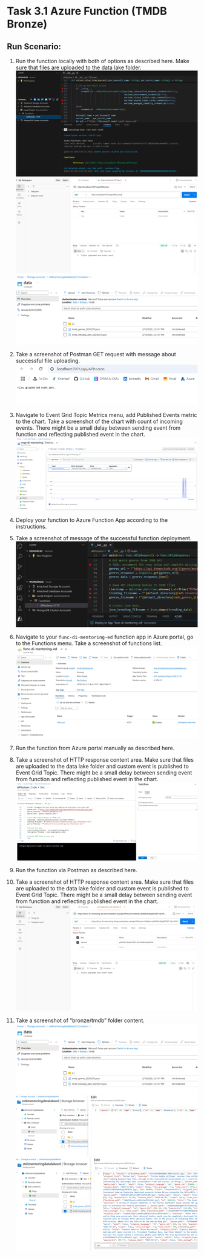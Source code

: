 # Task 3.1 Azure Function (TMDB Bronze)

## Run Scenario:

1. Run the function locally with both of options as described here. Make sure that files are uploaded to the
   data lake folder.
   ![](./screenshots/function-run-vs-code.png)
   ![](./screenshots/function-run-postman.png)
   ![](./screenshots/data-lake-bronze-files.png)

2. Take a screenshot of Postman GET request with message about successful file uploading.
   ![](./screenshots/files_uploaded_event_sent.png)

3. Navigate to Event Grid Topic Metrics menu, add Published Events metric to the chart. Take a screenshot of
   the chart with count of incoming events. There might be a small delay between sending event from
   function and reflecting published event in the chart.
   ![](./screenshots/event-topic-published-events.png)

4. Deploy your function to Azure Function App according to the instructions.
5. Take a screenshot of message of the successful function deployment.
   ![](./screenshots/function-deployment.png)

6. Navigate to your `func-di-mentoring-ed` function app in Azure portal, go to the Functions menu. Take a
   screenshot of functions list.
   ![](./screenshots/function-azure.png)

7. Run the function from Azure portal manually as described here.
8. Take a screenshot of HTTP response content area. Make sure that files are uploaded to the data lake folder
   and custom event is published to Event Grid Topic. There might be a small delay between sending event
   from function and reflecting published event in the chart.    
   ![](./screenshots/run-with-azure-manually.png)

9. Run the function via Postman as described here.
10. Take a screenshot of HTTP response content area. Make sure that files are uploaded to the data lake folder
    and custom event is published to Event Grid Topic. There might be a small delay between sending event
    from function and reflecting published event in the chart.
    ![](./screenshots/run-with-postman-manually.png)

11. Take a screenshot of “bronze/tmdb” folder content.
    ![](./screenshots/data-lake-bronze-files.png)
    ![](./screenshots/file-genres.png)
    ![](./screenshots/file-trending.png)
